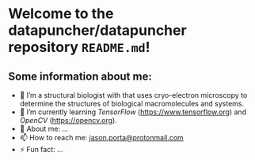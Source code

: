 # Welcome to the datapuncher/datapuncher repository `README.md`!

## Some information about me:

- 🔭 I’m a structural biologist with that uses cryo-electron microscopy to determine the structures of biological macromolecules and systems.
- 🌱 I’m currently learning _TensorFlow_ (https://www.tensorflow.org) and _OpenCV_ (https://opencv.org).
- 💬 About me: ...
- 📫 How to reach me: [jason.porta@protonmail.com](mailto:jason.porta@protonmail.com)
- ⚡ Fun fact: ...

